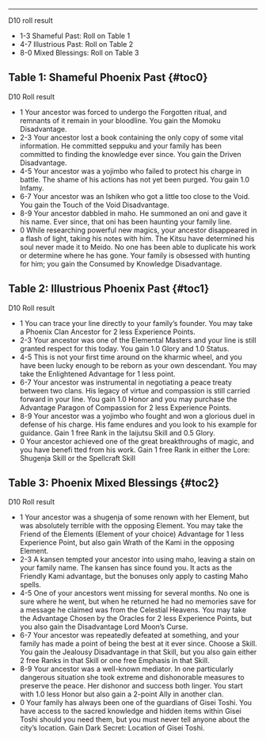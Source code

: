 ---
D10 roll result

- 1-3 Shameful Past: Roll on Table 1
- 4-7 Illustrious Past: Roll on Table 2
- 8-0 Mixed Blessings: Roll on Table 3

## <span>Table 1: Shameful Phoenix Past</span> {#toc0}

D10 Roll result

- 1 Your ancestor was forced to undergo the Forgotten ritual, and remnants of it remain in your bloodline. You gain the Momoku Disadvantage.
- 2-3 Your ancestor lost a book containing the only copy of some vital information. He committed seppuku and your family has been committed to finding the knowledge ever since. You gain the Driven Disadvantage.
- 4-5 Your ancestor was a yojimbo who failed to protect his charge in battle. The shame of his actions has not yet been purged. You gain 1.0 Infamy.
- 6-7 Your ancestor was an Ishiken who got a little too close to the Void. You gain the Touch of the Void Disadvantage.
- 8-9 Your ancestor dabbled in maho. He summoned an oni and gave it his name. Ever since, that oni has been haunting your family line.
- 0 While researching powerful new magics, your ancestor disappeared in a flash of light, taking his notes with him. The Kitsu have determined his soul never made it to Meido. No one has been able to duplicate his work or determine where he has gone. Your family is obsessed with hunting for him; you gain the Consumed by Knowledge Disadvantage.

## <span>Table 2: Illustrious Phoenix Past</span> {#toc1}

D10 Roll result

- 1 You can trace your line directly to your family’s founder. You may take a Phoenix Clan Ancestor for 2 less Experience Points.
- 2-3 Your ancestor was one of the Elemental Masters and your line is still granted respect for this today. You gain 1.0 Glory and 1.0 Status.
- 4-5 This is not your first time around on the kharmic wheel, and you have been lucky enough to be reborn as your own descendant. You may take the Enlightened Advantage for 1 less point.
- 6-7 Your ancestor was instrumental in negotiating a peace treaty between two clans. His legacy of virtue and compassion is still carried forward in your line. You gain 1.0 Honor and you may purchase the Advantage Paragon of Compassion for 2 less Experience Points.
- 8-9 Your ancestor was a yojimbo who fought and won a glorious duel in defense of his charge. His fame endures and you look to his example for guidance. Gain 1 free Rank in the Iaijutsu Skill and 0.5 Glory.
- 0 Your ancestor achieved one of the great breakthroughs of magic, and you have benefi tted from his work. Gain 1 free Rank in either the Lore: Shugenja Skill or the Spellcraft Skill

## <span>Table 3: Phoenix Mixed Blessings</span> {#toc2}

D10 Roll result

- 1 Your ancestor was a shugenja of some renown with her Element, but was absolutely terrible with the opposing Element. You may take the Friend of the Elements (Element of your choice) Advantage for 1 less Experience Point, but also gain Wrath of the Kami in the opposing Element.
- 2-3&#160;A kansen tempted your ancestor into using maho, leaving a stain on your family name. The kansen has since found you. It acts as the Friendly Kami advantage, but the bonuses only apply to casting Maho spells.
- 4-5 One of your ancestors went missing for several months. No one is sure where he went, but when he returned he had no memories save for a message he claimed was from the Celestial Heavens. You may take the Advantage Chosen by the Oracles for 2 less Experience Points, but you also gain the Disadvantage Lord Moon’s Curse.
- 6-7 Your ancestor was repeatedly defeated at something, and your family has made a point of being the best at it ever since. Choose a Skill. You gain the Jealousy Disadvantage in that Skill, but you also gain either 2 free Ranks in that Skill or one free Emphasis in that Skill.
- 8-9 Your ancestor was a well-known mediator. In one particularly dangerous situation she took extreme and dishonorable measures to preserve the peace. Her dishonor and success both linger. You start with 1.0 less Honor but also gain a 2-point Ally in another clan.
- 0 Your family has always been one of the guardians of Gisei Toshi. You have access to the sacred knowledge and hidden items within Gisei Toshi should you need them, but you must never tell anyone about the city’s location. Gain Dark Secret: Location of Gisei Toshi.

